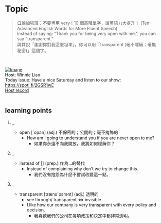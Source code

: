 # Topic

> 口說加強班：不要再用 very！10 個高階單字，讓英語力大提升！ (Ten Advanced English Words for More Fluent Speech) <br>
> Instead of saying: "Thank you for being very open with me.", you can say "transparent." <br>
> 與其說「謝謝你對我這麼坦率」，你可以用「transparent (毫不隱瞞；毫無秘密)」這個字。

 <br>

[![Image](https://cdn.voicetube.com/assets/thumbnails/z5eNjLBneiA.jpg)](https://www.youtube.com/embed/z5eNjLBneiA?rel=0&showinfo=0&cc_load_policy=0&controls=1&autoplay=1&iv_load_policy=3&playsinline=1&wmode=transparent&start=52&end=59&enablejsapi=1&origin=https://tw.voicetube.com&widgetid=1)<br>
Host: Winnie Liao
<br>Today issue: Have a nice Saturday and listen to our show:  https://spoti.fi/2GSR1wE
<br>
[Host record](https://cdn.voicetube.com/tmp/everyday_records/callmeboss901/4037.mp3)
<br><br>
## learning points
1. _
	* open [ˋopən] (adj.) 不保密的；公開的；毫不掩飾的
		- How am I going to understand you if you are never open to me?
			+ 如果你永遠不向我開放，我將如何理解你？

2. _
	* instead of [] (prep.) 作為…的替代
		- Instead of complaining why don't we try to change this.
			+ 我們沒有抱怨為什麼不嘗試改變這一點。

3. _
	* transparent [trænsˋpɛrənt] (adj.) 透明的
		- see through/ transparent <=> invisible
		- I like how our company is very transparent with every policy and decision.
			+ 我喜歡我們的公司在每項政策和決定中都非常透明。

